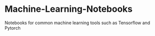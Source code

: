 # Machine-Learning-Notebooks
Notebooks for common machine learning tools such as Tensorflow and Pytorch
